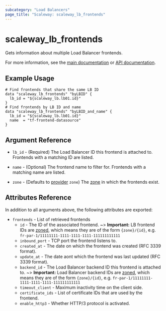 ```yaml
---
subcategory: "Load Balancers"
page_title: "Scaleway: scaleway_lb_frontends"
---
```


# scaleway_lb_frontends

Gets information about multiple Load Balancer frontends.

For more information, see the [main documentation](https://www.scaleway.com/en/docs/load-balancer/reference-content/configuring-frontends/) or [API documentation](https://www.scaleway.com/en/developers/api/load-balancer/zoned-api/#path-frontends).

## Example Usage

```hcl
# Find frontends that share the same LB ID
data "scaleway_lb_frontends" "byLBID" {
  lb_id = "${scaleway_lb.lb01.id}"
}
# Find frontends by LB ID and name
data "scaleway_lb_frontends" "byLBID_and_name" {
  lb_id = "${scaleway_lb.lb01.id}"
  name  = "tf-frontend-datasource"
}
```

## Argument Reference

- `lb_id` - (Required) The Load Balancer ID this frontend is attached to. Frontends with a matching ID are listed.

- `name` - (Optional) The frontend name to filter for. Frontends with a matching name are listed.

- `zone` - (Defaults to [provider](../index.md#zone) `zone`) The [zone](../guides/regions_and_zones.md#zones) in which the frontends exist.

## Attributes Reference

In addition to all arguments above, the following attributes are exported:

- `frontends` - List of retrieved frontends
    - `id` - The ID of the associated frontend.
        ~> **Important:** LB frontend IDs are [zoned](../guides/regions_and_zones.md#resource-ids), which means they are of the form `{zone}/{id}`, e.g. `fr-par-1/11111111-1111-1111-1111-111111111111`
    - `inbound_port` - TCP port the frontend listens to.
    - `created_at` - The date on which the frontend was created (RFC 3339 format).
    - `update_at` - The date aont which the frontend was last updated (RFC 3339 format).
    - `backend_id` - The Load Balancer backend ID this frontend is attached to.
         ~> **Important:** Load Balancer backend IDs are [zoned](../guides/regions_and_zones.md#resource-ids), which means they are of the form `{zone}/{id}`, e.g. `fr-par-1/11111111-1111-1111-1111-111111111111`
    - `timeout_client` - Maximum inactivity time on the client side.
    - `certificate_ids` - List of certificate IDs that are used by the frontend.
    - `enable_http3` - Whether HTTP/3 protocol is activated.
